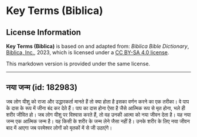 # Key Terms (Biblica)

## License Information

**Key Terms (Biblica)** is based on and adapted from: _Biblica Bible Dictionary_, [Biblica, Inc.](https://www.biblica.com/), 2023, which is licensed under a [CC BY-SA 4.0 license](https://creativecommons.org/licenses/by-sa/4.0/legalcode.en).

This markdown version is provided under the same license.



--------------------------------

## नया जन्म (id: 182983)

जब लोग यीशु को राजा और उद्धारकर्ता मानते हैं तो क्या होता है इसका वर्णन करने का एक तरीका। वे पाप के दास के रूप में जीना बंद कर देते हैं। पाप का दास होना ऐसा है जैसे आत्मिक रूप से मृत होना, भले ही शरीर जीवित हो। जब लोग यीशु पर विश्वास करते हैं, तो वह उनकी आत्मा को नया जीवन देता है। यह नया जन्म एक आत्मिक जन्म है। यह किसी के शरीर के जन्म लेने जैसा नहीं है। उनके शरीर के लिए नया जीवन बाद में आएगा जब परमेश्वर लोगों को मृतकों में से जी उठाएंगे।


